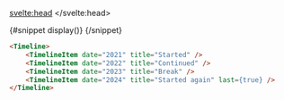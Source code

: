 <script>
  import Timeline from '$lib/timeline/timeline.svelte';
  import TimelineItem from '$lib/timeline/timeline-item.svelte';
	import Mdsvex from '$lib/highlight/mdsvex.svelte';
</script>

<svelte:head>
	<title>Svelte Components - Timeline</title>
	<meta name="description" content="Svelte-Components" />
</svelte:head>

<Mdsvex title="Timeline" url="https://github.com/Zalcherei/svelte-components/tree/main/src/lib/timeline">
{#snippet display()}
<Timeline>
	<TimelineItem date="2021" title="Started" />
	<TimelineItem date="2022" title="Continued" />
	<TimelineItem date="2023" title="Break" />
	<TimelineItem date="2024" title="Started again" last={true} />
</Timeline>
{/snippet}

```html
<Timeline>
	<TimelineItem date="2021" title="Started" />
	<TimelineItem date="2022" title="Continued" />
	<TimelineItem date="2023" title="Break" />
	<TimelineItem date="2024" title="Started again" last={true} />
</Timeline>
```
</Mdsvex>
